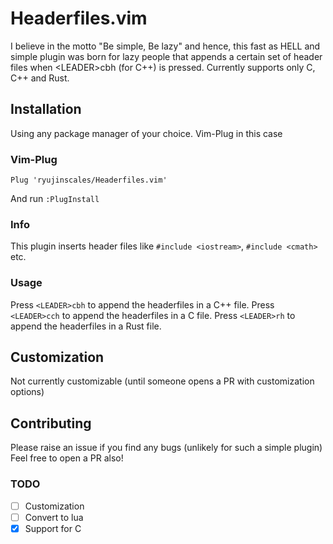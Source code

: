 # Headerfiles.vim
I believe in the motto "Be simple, Be lazy" and hence, this fast as HELL and simple plugin was born for lazy people that appends a certain set of header files when &lt;LEADER>cbh (for C++) is pressed. Currently supports only C, C++ and Rust.

## Installation
Using any package manager of your choice. Vim-Plug in this case
### Vim-Plug
```vim
Plug 'ryujinscales/Headerfiles.vim'
```
And run `:PlugInstall`

### Info
This plugin inserts header files like `#include <iostream>`, `#include <cmath>` etc.

### Usage
Press `<LEADER>cbh` to append the headerfiles in a C++ file.
Press `<LEADER>cch` to append the headerfiles in a C file.
Press `<LEADER>rh` to append the headerfiles in a Rust file.

## Customization
Not currently customizable (until someone opens a PR with customization options)

## Contributing
Please raise an issue if you find any bugs (unlikely for such a simple plugin)
Feel free to open a PR also!

### TODO
- [ ] Customization
- [ ] Convert to lua
- [x] Support for C
